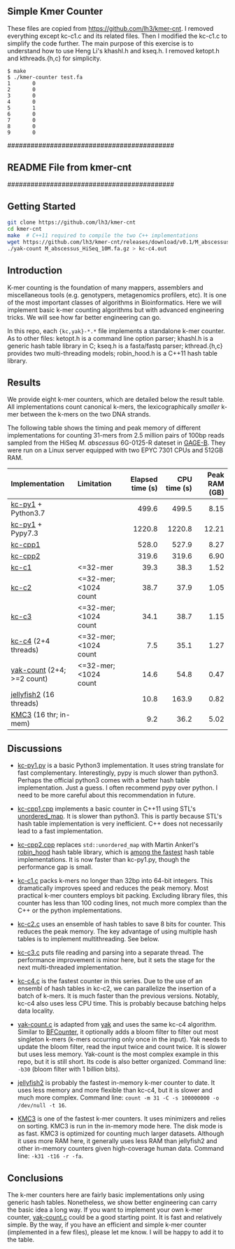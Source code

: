 ## Simple Kmer Counter

These files are copied from https://github.com/lh3/kmer-cnt. I removed everything except kc-c1.c and its related files. Then I modified the kc-c1.c to simplify the code further. The main purpose of this exercise is to understand how to use Heng Li's khashl.h and kseq.h. I removed ketopt.h and kthreads.{h,c} for simplicity.


~~~~~~~~~~~
$ make
$ ./kmer-counter test.fa
1       0
2       0
3       0
4       0
5       1
6       0
7       0
8       0
9       0
~~~~~~~~~~~


###########################################
## README File from kmer-cnt
###########################################

## Getting Started

```sh
git clone https://github.com/lh3/kmer-cnt
cd kmer-cnt
make  # C++11 required to compile the two C++ implementations
wget https://github.com/lh3/kmer-cnt/releases/download/v0.1/M_abscessus_HiSeq_10M.fa.gz
./yak-count M_abscessus_HiSeq_10M.fa.gz > kc-c4.out
```

## Introduction

K-mer counting is the foundation of many mappers, assemblers and miscellaneous
tools (e.g. genotypers, metagenomics profilers, etc). It is one of the most
important classes of algorithms in Bioinformatics. Here we will implement basic
k-mer counting algorithms but with advanced engineering tricks. We will see how
far better engineering can go.

In this repo, each `{kc,yak}-*.*` file implements a standalone k-mer counter.
As to other files: ketopt.h is a command line option parser; khashl.h is a
generic hash table library in C; kseq.h is a fasta/fastq parser; kthread.{h,c}
provides two multi-threading models; robin\_hood.h is a C++11 hash table
library.

## Results

We provide eight k-mer counters, which are detailed below the result table. All
implementations count canonical k-mers, the lexicographically *smaller* k-mer
between the k-mers on the two DNA strands.

The following table shows the timing and peak memory of different
implementations for counting 31-mers from 2.5 million pairs of 100bp reads
sampled from the HiSeq *M. abscessus* 6G-0125-R dateset in [GAGE-B][gage-b].
They were run on a Linux server equipped with two EPYC 7301 CPUs and 512GB RAM.

|Implementation                 |Limitation          |Elapsed time (s)|CPU time (s)|Peak RAM (GB)|
|:------------------------------|:-------------------|---------------:|-----------:|------------:|
|[kc-py1](kc-py1.py) + Python3.7|                    |           499.6|       499.5|         8.15|
|[kc-py1](kc-py1.py) + Pypy7.3  |                    |          1220.8|      1220.8|        12.21|
|[kc-cpp1](kc-cpp1.cpp)         |                    |           528.0|       527.9|         8.27|
|[kc-cpp2](kc-cpp2.cpp)         |                    |           319.6|       319.6|         6.90|
|[kc-c1](kc-c1.c)               |<=32-mer            |            39.3|        38.3|         1.52|
|[kc-c2](kc-c2.c)               |<=32-mer; <1024 count|           38.7|        37.9|         1.05|
|[kc-c3](kc-c3.c)               |<=32-mer; <1024 count|           34.1|        38.7|         1.15|
|[kc-c4](kc-c4.c) (2+4 threads) |<=32-mer; <1024 count|            7.5|        35.1|         1.27|
|[yak-count](yak-count.c) (2+4; >=2 count)|<=32-mer; <1024 count| 14.6|        54.8|         0.47|
|[jellyfish2][jf] (16 threads)  |                    |            10.8|       163.9|         0.82|
|[KMC3][KMC] (16 thr; in-mem)   |                    |             9.2|        36.2|         5.02|

## Discussions

* [kc-py1.py](kc-py1.py) is a basic Python3 implementation. It uses string
  translate for fast complementary. Interestingly, pypy is much slower than
  python3. Perhaps the official python3 comes with a better hash table
  implementation. Just a guess. I often recommend pypy over python. I need to
  be more careful about this recommendation in future.

* [kc-cpp1.cpp](kc-cpp1.cpp) implements a basic counter in C++11 using STL's
  [unordered\_map][unordermap]. It is slower than python3. This is partly
  because STL's hash table implementation is very inefficient. C++ does not
  necessarily lead to a fast implementation.

* [kc-cpp2.cpp](kc-cpp2.cpp) replaces `std::unordered_map` with Martin Ankerl's
  [robin\_hood][rhhash] hash table library, which is [among the
  fastest][rhbench] hash table implementations. It is now faster than
  kc-py1.py, though the performance gap is small.

* [kc-c1.c](kc-c1.c) packs k-mers no longer than 32bp into 64-bit integers.
  This dramatically improves speed and reduces the peak memory. Most practical
  k-mer counters employs bit packing. Excluding library files, this counter has
  less than 100 coding lines, not much more complex than the C++ or the python
  implementations.

* [kc-c2.c](kc-c2.c) uses an ensemble of hash tables to save 8 bits for
  counter. This reduces the peak memory. The key advantage of using multiple
  hash tables is to implement multithreading. See below.

* [kc-c3.c](kc-c3.c) puts file reading and parsing into a separate thread. The
  performance improvement is minor here, but it sets the stage for the next
  multi-threaded implementation.

* [kc-c4.c](kc-c4.c) is the fastest counter in this series. Due to the use of
  an ensembl of hash tables in kc-c2, we can parallelize the insertion of a
  batch of k-mers. It is much faster than the previous versions. Notably, kc-c4
  also uses less CPU time. This is probably because batching helps data
  locality.

* [yak-count.c](yak-count.c) is adapted from [yak][yak] and uses the same kc-c4
  algorithm. Similar to [BFCounter][BFCnt], it optionally adds a bloom filter
  to filter out most singleton k-mers (k-mers occurring only once in the
  input). Yak needs to update the bloom filter, read the input twice and count
  twice. It is slower but uses less memory. Yak-count is the most complex
  example in this repo, but it is still short. Its code is also better
  organized. Command line: `-b30` (bloom filter with 1 billion bits).

* [jellyfish2][jf] is probably the fastest in-memory k-mer counter to date. It
  uses less memory and more flexible than kc-c4, but it is slower and much more
  complex. Command line: `count -m 31 -C -s 100000000 -o /dev/null -t 16`.

* [KMC3][KMC] is one of the fastest k-mer counters. It uses minimizers and
  relies on sorting. KMC3 is run in the in-memory mode here. The disk mode is
  as fast. KMC3 is optimized for counting much larger datasets. Although it
  uses more RAM here, it generally uses less RAM than jellyfish2 and other
  in-memory counters given high-coverage human data. Command line: `-k31 -t16
  -r -fa`.

## Conclusions

The k-mer counters here are fairly basic implementations only using generic
hash tables. Nonetheless, we show better engineering can carry the basic idea a
long way. If you want to implement your own k-mer counter,
[yak-count.c](yak-count.c) could be a good starting point. It is fast and
relatively simple. By the way, if you have an efficient and simple k-mer
counter (implemented in a few files), please let me know. I will be happy to add it to the table.

[jf]: http://www.genome.umd.edu/jellyfish.html
[unordermap]: http://www.cplusplus.com/reference/unordered_map/unordered_map/
[rhhash]: https://github.com/martinus/robin-hood-hashing
[rhbench]: https://martin.ankerl.com/2019/04/01/hashmap-benchmarks-01-overview/
[gage-b]: https://ccb.jhu.edu/gage_b/datasets/index.html
[yak]: https://github.com/lh3/yak
[BFCnt]: https://github.com/pmelsted/BFCounter
[KMC]: https://github.com/refresh-bio/KMC
